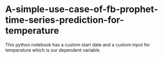# A-simple-use-case-of-fb-prophet-time-series-prediction-for-temperature
This python notebook has a custom start date and a custom input for temperature  which is our dependent variable. 
